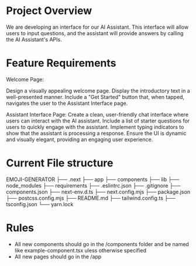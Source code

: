 # Project Overview
We are developing an interface for our AI Assistant. This interface will allow users to input questions, and the assistant will provide answers by calling the AI Assistant's APIs.

# Feature Requirements
Welcome Page:

Design a visually appealing welcome page.
Display the introductory text in a well-presented manner.
Include a "Get Started" button that, when tapped, navigates the user to the Assistant Interface page.

Assistant Interface Page:
Create a clean, user-friendly chat interface where users can interact with the AI assistant.
Include a list of starter questions for users to quickly engage with the assistant.
Implement typing indicators to show that the assistant is processing a response.
Ensure the UI is dynamic and visually elegant, providing an engaging user experience.

# Current File structure
EMOJI-GENERATOR
├── .next
├── app
├── components
├── lib
├── node_modules
├── requirements
├── .eslintrc.json
├── .gitignore
├── components.json
├── next-env.d.ts
├── next.config.mjs
├── package.json
├── postcss.config.mjs
├── README.md
├── tailwind.config.ts
├── tsconfig.json
└── yarn.lock

# Rules
- All new components should go in the /components folder and be named like example-component.tsx uless otherwise specified
- All new pages should go in the /app
